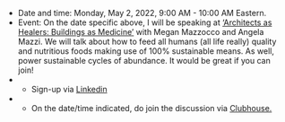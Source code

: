 - Date and time: Monday, May 2, 2022, 9:00 AM - 10:00 AM Eastern.
- Event: On the date specific above, I will be speaking at [‘Architects as Healers: Buildings as Medicine’](https://www.linkedin.com/company/architectingcoach/) with Megan Mazzocco and Angela Mazzi. We will talk about how to feed all humans (all life really) quality and nutritious foods making use of 100% sustainable means. As well, power sustainable cycles of abundance. It would be great if you can join!
- - Sign-up via [Linkedin](https://www.linkedin.com/events/architectsashealers-buildingsas6925514389949218816/about/)
- - On the date/time indicated, do join the discussion via [Clubhouse.](https://www.clubhouse.com/event/m3gZNyXv?utm_medium=ch_event&utm_campaign=xLb1XSwHg1eT48aikSh2ag-169015) 

